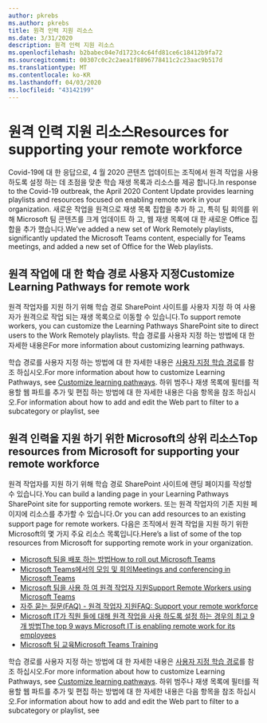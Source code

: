 ```yaml
---
author: pkrebs
ms.author: pkrebs
title: 원격 인력 지원 리소스
ms.date: 3/31/2020
description: 원격 인력 지원 리소스
ms.openlocfilehash: b2babec04e7d1723c4c64fd81ce6c18412b9fa72
ms.sourcegitcommit: 00307c0c2c2aea1f8896778411c2c23aac9b517d
ms.translationtype: MT
ms.contentlocale: ko-KR
ms.lasthandoff: 04/03/2020
ms.locfileid: "43142199"
---
```

# <a name="resources-for-supporting-your-remote-workforce"></a><span data-ttu-id="3b98e-103">원격 인력 지원 리소스</span><span class="sxs-lookup"><span data-stu-id="3b98e-103">Resources for supporting your remote workforce</span></span>
<span data-ttu-id="3b98e-104">Covid-19에 대 한 응답으로, 4 월 2020 콘텐츠 업데이트는 조직에서 원격 작업을 사용 하도록 설정 하는 데 초점을 맞춘 학습 재생 목록과 리소스를 제공 합니다.</span><span class="sxs-lookup"><span data-stu-id="3b98e-104">In response to the Covid-19 outbreak, the April 2020 Content Update provides learning playlists and resources focused on enabling remote work in your organization.</span></span> <span data-ttu-id="3b98e-105">새로운 작업을 원격으로 재생 목록 집합을 추가 하 고, 특히 팀 회의를 위해 Microsoft 팀 콘텐츠를 크게 업데이트 하 고, 웹 재생 목록에 대 한 새로운 Office 집합을 추가 했습니다.</span><span class="sxs-lookup"><span data-stu-id="3b98e-105">We’ve added a new set of Work Remotely playlists, significantly updated the Microsoft Teams content, especially for Teams meetings, and added a new set of Office for the Web playlists.</span></span> 

## <a name="customize-learning-pathways-for-remote-work"></a><span data-ttu-id="3b98e-106">원격 작업에 대 한 학습 경로 사용자 지정</span><span class="sxs-lookup"><span data-stu-id="3b98e-106">Customize Learning Pathways for remote work</span></span>
<span data-ttu-id="3b98e-107">원격 작업자를 지원 하기 위해 학습 경로 SharePoint 사이트를 사용자 지정 하 여 사용자가 원격으로 작업 되는 재생 목록으로 이동할 수 있습니다.</span><span class="sxs-lookup"><span data-stu-id="3b98e-107">To support remote workers, you can customize the Learning Pathways SharePoint site to direct users to the Work Remotely playlists.</span></span> <span data-ttu-id="3b98e-108">학습 경로를 사용자 지정 하는 방법에 대 한 자세한 내용은</span><span class="sxs-lookup"><span data-stu-id="3b98e-108">For more information about customizing learning pathways.</span></span>

<span data-ttu-id="3b98e-109">학습 경로를 사용자 지정 하는 방법에 대 한 자세한 내용은 [사용자 지정 학습 경로](custom_overview.md)를 참조 하십시오.</span><span class="sxs-lookup"><span data-stu-id="3b98e-109">For more information about how to customize Learning Pathways, see [Customize learning pathways](custom_overview.md).</span></span> <span data-ttu-id="3b98e-110">하위 범주나 재생 목록에 필터를 적용할 웹 파트를 추가 및 편집 하는 방법에 대 한 자세한 내용은 다음 항목을 참조 하십시오.</span><span class="sxs-lookup"><span data-stu-id="3b98e-110">For information about how to add and edit the Web part to filter to a subcategory or playlist, see</span></span> 

## <a name="top-resources-from-microsoft-for-supporting-your-remote-workforce"></a><span data-ttu-id="3b98e-111">원격 인력을 지원 하기 위한 Microsoft의 상위 리소스</span><span class="sxs-lookup"><span data-stu-id="3b98e-111">Top resources from Microsoft for supporting your remote workforce</span></span>
<span data-ttu-id="3b98e-112">원격 작업자를 지원 하기 위해 학습 경로 SharePoint 사이트에 랜딩 페이지를 작성할 수 있습니다.</span><span class="sxs-lookup"><span data-stu-id="3b98e-112">You can build a landing page in your Learning Pathways SharePoint site for supporting remote workers.</span></span> <span data-ttu-id="3b98e-113">또는 원격 작업자의 기존 지원 페이지에 리소스를 추가할 수 있습니다.</span><span class="sxs-lookup"><span data-stu-id="3b98e-113">Or you can add resources to an existing support page for remote workers.</span></span> <span data-ttu-id="3b98e-114">다음은 조직에서 원격 작업을 지원 하기 위한 Microsoft의 몇 가지 주요 리소스 목록입니다.</span><span class="sxs-lookup"><span data-stu-id="3b98e-114">Here’s a list of some of the top resources from Microsoft for supporting remote work in your organization.</span></span> 
- [<span data-ttu-id="3b98e-115">Microsoft 팀을 배포 하는 방법</span><span class="sxs-lookup"><span data-stu-id="3b98e-115">How to roll out Microsoft Teams</span></span>](https://docs.microsoft.com/en-us/microsoftteams/how-to-roll-out-teams)
- [<span data-ttu-id="3b98e-116">Microsoft Teams에서의 모임 및 회의</span><span class="sxs-lookup"><span data-stu-id="3b98e-116">Meetings and conferencing in Microsoft Teams</span></span>](https://docs.microsoft.com/en-us/microsoftteams/deploy-meetings-microsoft-teams-landing-page)
- [<span data-ttu-id="3b98e-117">Microsoft 팀을 사용 하 여 원격 작업자 지원</span><span class="sxs-lookup"><span data-stu-id="3b98e-117">Support Remote Workers using Microsoft Teams</span></span>](https://docs.microsoft.com/en-us/microsoftteams/support-remote-work-with-teams)
- [<span data-ttu-id="3b98e-118">자주 묻는 질문(FAQ) - 원격 작업자 지원</span><span class="sxs-lookup"><span data-stu-id="3b98e-118">FAQ: Support your remote workforce</span></span>](https://docs.microsoft.com/en-us/microsoftteams/faq-support-remote-workforce)
- [<span data-ttu-id="3b98e-119">Microsoft IT가 직원 들에 대해 원격 작업을 사용 하도록 설정 하는 경우의 최고 9 개 방법</span><span class="sxs-lookup"><span data-stu-id="3b98e-119">The top 9 ways Microsoft IT is enabling remote work for its employees</span></span>](https://www.microsoft.com/en-us/microsoft-365/blog/2020/03/12/top-9-ways-microsoft-it-enabling-remote-work-employees/)
- [<span data-ttu-id="3b98e-120">Microsoft 팀 교육</span><span class="sxs-lookup"><span data-stu-id="3b98e-120">Microsoft Teams Training</span></span>](https://docs.microsoft.com/en-us/microsoftteams/training-microsoft-teams-landing-page)


<span data-ttu-id="3b98e-121">학습 경로를 사용자 지정 하는 방법에 대 한 자세한 내용은 [사용자 지정 학습 경로](custom_overview.md)를 참조 하십시오.</span><span class="sxs-lookup"><span data-stu-id="3b98e-121">For more information about how to customize Learning Pathways, see [Customize learning pathways](custom_overview.md).</span></span> <span data-ttu-id="3b98e-122">하위 범주나 재생 목록에 필터를 적용할 웹 파트를 추가 및 편집 하는 방법에 대 한 자세한 내용은 다음 항목을 참조 하십시오.</span><span class="sxs-lookup"><span data-stu-id="3b98e-122">For information about how to add and edit the Web part to filter to a subcategory or playlist, see</span></span> 


 

